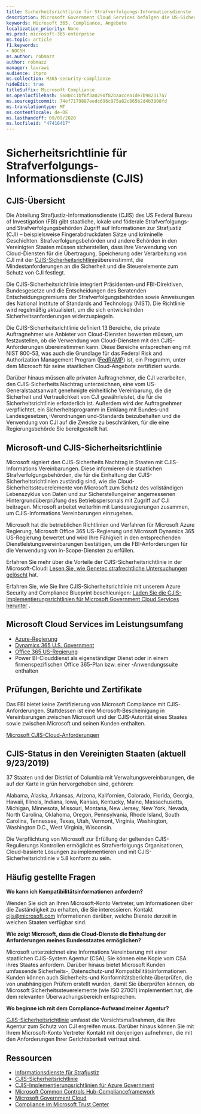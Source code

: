 ```yaml
---
title: Sicherheitsrichtlinie für Strafverfolgungs-Informationsdienste (CJIS)
description: Microsoft Government Cloud Services befolgen die US-Sicherheitsrichtlinie für Strafrecht-Informationsdienste.
keywords: Microsoft 365, Compliance, Angebote
localization_priority: None
ms.prod: microsoft-365-enterprise
ms.topic: article
f1.keywords:
- NOCSH
ms.author: robmazz
author: robmazz
manager: laurawi
audience: itpro
ms.collection: M365-security-compliance
hideEdit: true
titleSuffix: Microsoft Compliance
ms.openlocfilehash: 5680cc1bf8f3a0290f82baaccea1de7b982317a7
ms.sourcegitcommit: 74ef7179887eedc696c975a82c865b2d4b3808fd
ms.translationtype: MT
ms.contentlocale: de-DE
ms.lasthandoff: 09/09/2020
ms.locfileid: "47416417"
---
```

# <a name="criminal-justice-information-services-cjis-security-policy"></a>Sicherheitsrichtlinie für Strafverfolgungs-Informationsdienste (CJIS)

## <a name="cjis-overview"></a>CJIS-Übersicht

Die Abteilung Strafjustiz-Informationsdienste (CJIS) des US Federal Bureau of Investigation (FBI) gibt staatliche, lokale und föderale Strafverfolgungs-und Strafverfolgungsbehörden Zugriff auf Informationen zur Strafjustiz (CJI) – beispielsweise Fingerabdruckdaten Sätze und kriminelle Geschichten. Strafverfolgungsbehörden und andere Behörden in den Vereinigten Staaten müssen sicherstellen, dass ihre Verwendung von Cloud-Diensten für die Übertragung, Speicherung oder Verarbeitung von CJI mit der [CJIS-Sicherheitsrichtlinie](https://aka.ms/cjis-security-policy)übereinstimmt, die Mindestanforderungen an die Sicherheit und die Steuerelemente zum Schutz von CJI festlegt.

Die CJIS-Sicherheitsrichtlinie integriert Präsidenten-und FBI-Direktiven, Bundesgesetze und die Entscheidungen des Beratenden Entscheidungsgremiums der Strafverfolgungsbehörden sowie Anweisungen des National Institute of Standards and Technology (NIST). Die Richtlinie wird regelmäßig aktualisiert, um die sich entwickelnden Sicherheitsanforderungen widerzuspiegeln.

Die CJIS-Sicherheitsrichtlinie definiert 13 Bereiche, die private Auftragnehmer wie Anbieter von Cloud-Diensten bewerten müssen, um festzustellen, ob die Verwendung von Cloud-Diensten mit den CJIS-Anforderungen übereinstimmen kann. Diese Bereiche entsprechen eng mit NIST 800-53, was auch die Grundlage für das Federal Risk and Authorization Management Program ([FedRAMP](offering-FedRAMP.md)) ist, ein Programm, unter dem Microsoft für seine staatlichen Cloud-Angebote zertifiziert wurde.

Darüber hinaus müssen alle privaten Auftragnehmer, die CJI verarbeiten, den CJIS-Sicherheits Nachtrag unterzeichnen, eine vom US-Generalstaatsanwalt genehmigte einheitliche Vereinbarung, die die Sicherheit und Vertraulichkeit von CJI gewährleistet, die für die Sicherheitsrichtlinie erforderlich ist. Außerdem wird der Auftragnehmer verpflichtet, ein Sicherheitsprogramm in Einklang mit Bundes-und Landesgesetzen,-Verordnungen und-Standards beizubehalten und die Verwendung von CJI auf die Zwecke zu beschränken, für die eine Regierungsbehörde Sie bereitgestellt hat.

## <a name="microsoft-and-cjis-security-policy"></a>Microsoft-und CJIS-Sicherheitsrichtlinie

Microsoft signiert den CJIS-Sicherheits Nachtrag in Staaten mit CJIS-Informations Vereinbarungen. Diese informieren die staatlichen Strafverfolgungsbehörden, die für die Einhaltung der CJIS-Sicherheitsrichtlinien zuständig sind, wie die Cloud-Sicherheitssteuerelemente von Microsoft zum Schutz des vollständigen Lebenszyklus von Daten und zur Sicherstellungeiner angemessenen Hintergrundüberprüfung des Betriebspersonals mit Zugriff auf CJI beitragen. Microsoft arbeitet weiterhin mit Landesregierungen zusammen, um CJIS-Informations Vereinbarungen einzugehen.

Microsoft hat die betrieblichen Richtlinien und Verfahren für Microsoft Azure Regierung, Microsoft Office 365 US-Regierung und Microsoft Dynamics 365 US-Regierung bewertet und wird Ihre Fähigkeit in den entsprechenden Dienstleistungsvereinbarungen bestätigen, um die FBI-Anforderungen für die Verwendung von in-Scope-Diensten zu erfüllen.

Erfahren Sie mehr über die Vorteile der CJIS-Sicherheitsrichtlinie in der Microsoft-Cloud: [Lesen Sie, wie Genetec strafrechtliche Untersuchungen gelöscht](https://customers.microsoft.com/story/genetec) hat.

Erfahren Sie, wie Sie Ihre CJIS-Sicherheitsrichtlinie mit unserem Azure Security and Compliance Blueprint beschleunigen: [Laden Sie die CJIS-Implementierungsrichtlinien für Microsoft Government Cloud Services herunter](https://gallery.technet.microsoft.com/CJIS-Implementation-62af7c27) .

## <a name="microsoft-in-scope-cloud-services"></a>Microsoft Cloud Services im Leistungsumfang

- [Azure-Regierung](https://aka.ms/AzureCompliance)
- [Dynamics 365 U.S. Government](https://aka.ms/d365-compliance-list)
- [Office 365 US-Regierung](https://go.microsoft.com/fwlink/p/?LinkID=2077751)
- Power BI-Clouddienst als eigenständiger Dienst oder in einem firmenspezifischen Office 365-Plan bzw. einer -Anwendungssuite enthalten

## <a name="audits-reports-and-certificates"></a>Prüfungen, Berichte und Zertifikate

Das FBI bietet keine Zertifizierung von Microsoft Compliance mit CJIS-Anforderungen. Stattdessen ist eine Microsoft-Bescheinigung in Vereinbarungen zwischen Microsoft und der CJIS-Autorität eines Staates sowie zwischen Microsoft und seinen Kunden enthalten.

[Microsoft CJIS-Cloud-Anforderungen](https://aka.ms/MicrosoftCJISCloudRequirements)

## <a name="cjis-status-in-the-united-states-current-as-of-9232019"></a>CJIS-Status in den Vereinigten Staaten (aktuell 9/23/2019)

37 Staaten und der District of Columbia mit Verwaltungsvereinbarungen, die auf der Karte in grün hervorgehoben sind, gehören:

Alabama, Alaska, Arkansas, Arizona, Kalifornien, Colorado, Florida, Georgia, Hawaii, Illinois, Indiana, Iowa, Kansas, Kentucky, Maine, Massachusetts, Michigan, Minnesota, Missouri, Montana, New Jersey, New York, Nevada, North Carolina, Oklahoma, Oregon, Pennsylvania, Rhode Island, South Carolina, Tennessee, Texas, Utah, Vermont, Virginia, Washington, Washington D.C., West Virginia, Wisconsin.

Die Verpflichtung von Microsoft zur Erfüllung der geltenden CJIS-Regulierungs Kontrollen ermöglicht es Strafverfolgungs Organisationen, Cloud-basierte Lösungen zu implementieren und mit CJIS-Sicherheitsrichtlinie v 5.8 konform zu sein.

## <a name="frequently-asked-questions"></a>Häufig gestellte Fragen

**Wo kann ich Kompatibilitätsinformationen anfordern?**

Wenden Sie sich an Ihren Microsoft-Konto Vertreter, um Informationen über die Zuständigkeit zu erhalten, die Sie interessieren. Kontakt <cjis@microsoft.com> Informationen darüber, welche Dienste derzeit in welchen Staaten verfügbar sind.

**Wie zeigt Microsoft, dass die Cloud-Dienste die Einhaltung der Anforderungen meines Bundesstaates ermöglichen?**

Microsoft unterzeichnet eine Informations Vereinbarung mit einer staatlichen CJIS-System Agentur (CSA); Sie können eine Kopie vom CSA ihres Staates anfordern. Darüber hinaus bietet Microsoft Kunden umfassende Sicherheits-, Datenschutz-und Kompatibilitätsinformationen. Kunden können auch Sicherheits-und Konformitätsberichte überprüfen, die von unabhängigen Prüfern erstellt wurden, damit Sie überprüfen können, ob Microsoft Sicherheitssteuerelemente (wie ISO 27001) implementiert hat, die dem relevanten Überwachungsbereich entsprechen.

**Wo beginne ich mit dem Compliance-Aufwand meiner Agentur?**

[CJIS-Sicherheitsrichtlinie](https://aka.ms/cjis-security-policy) umfasst die Vorsichtsmaßnahmen, die Ihre Agentur zum Schutz von CJI ergreifen muss. Darüber hinaus können Sie mit Ihrem Microsoft-Konto Vertreter Kontakt mit denjenigen aufnehmen, die mit den Anforderungen Ihrer Gerichtsbarkeit vertraut sind.

## <a name="resources"></a>Ressourcen

- [Informationsdienste für Strafjustiz](https://aka.ms/cjis)
- [CJIS-Sicherheitsrichtlinie](https://aka.ms/cjis-security-policy)
- [CJIS-Implementierungsrichtlinien für Azure Government](https://aka.ms/cjisimplementationguidelines)
- [Microsoft Common Controls Hub-Complianceframework](https://www.microsoft.com/trustcenter/common-controls-hub)
- [Microsoft Government Cloud](https://go.microsoft.com/fwlink/?linkid=2087246)
- [Compliance im Microsoft Trust Center](https://www.microsoft.com/trust-center/compliance/compliance-overview)
